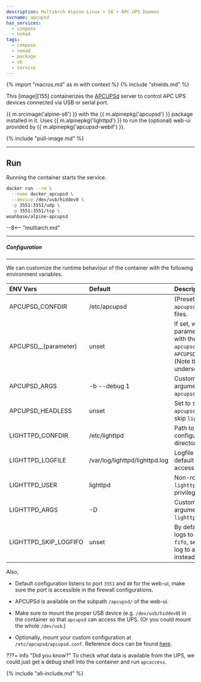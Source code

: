 ```yaml
---
description: MultiArch Alpine Linux + S6 + APC-UPS Daemon
svcname: apcupsd
has_services:
  - compose
  - nomad
tags:
  - compose
  - nomad
  - package
  - s6
  - service
---
```


{% import "macros.md" as m with context %}
{% include "shields.md" %}

This [image][155] containerizes the [APCUPSd][2] server to
control APC UPS devices connected via USB or serial port.

{{ m.srcimage('alpine-s6') }} with the {{ m.alpinepkg('apcupsd')
}} package installed in it. Uses {{ m.alpinepkg('lighttpd') }} to
run the (optional) web-ui provided by {{ m.alpinepkg('apcupsd-webif') }}.

{% include "pull-image.md" %}

---
Run
---

Running the container starts the service.

``` sh
docker run --rm \
  --name docker_apcupsd \
  --device /dev/usb/hiddev0 \
  -p 3551:3551/udp \
  -p 3551:3551/tcp \
woahbase/alpine-apcupsd
```

--8<-- "multiarch.md"

---
##### Configuration
---

We can customize the runtime behaviour of the container with the
following environment variables.

| ENV Vars              | Default                        | Description
| :---                  | :---                           | :---
| APCUPSD_CONFDIR       | /etc/apcupsd                   | (Preset) Path to `apcupsd` configuration files.
| APCUPSD__(parameter)  | unset                          | If set, will update the parameter (if exists) with the value in `apcupsd.conf`. E.g. `APCUPSD__UPSCABLE=usb`. (Note the **double** underscores.)
| APCUPSD_ARGS          | -b --debug 1                   | Customizable arguments passed to `apcupsd` service.
| APCUPSD_HEADLESS      | unset                          | Set to `true` to only start `apcupsd` service, and skip `lighttpd`.
| LIGHTTPD_CONFDIR      | /etc/lighttpd                  | Path to `lighttpd` configuration directory.
| LIGHTTPD_LOGFILE      | /var/log/lighttpd/lighttpd.log | Logfile for `lighttpd`, by default logs both access and error logs.
| LIGHTTPD_USER         | lighttpd                       | Non-root user that `lighttpd` drops privileges to.
| LIGHTTPD_ARGS         | -D                             | Customizable arguments passed to `lighttpd` service.
| LIGHTTPD_SKIP_LOGFIFO | unset                          | By default `lighttpd` logs to `stdout` via a `fifo`, set this to `true` to log to a regular file instead.

Also,

* Default configuration listens to port `3551` and `80` for the
  web-ui, make sure the port is accessible in the firewall
  configurations.

* APCUPSd is available on the subpath `/apcupsd/` of the web-ui.

* Make sure to mount the proper USB device (e.g.
  `/dev/usb/hiddev0`) in the container so that `apcupsd` can
  access the UPS. (Or you could mount the whole `/dev/usb`.)

* Optionally, mount your custom configuration at
  `/etc/apcupsd/apcupsd.conf`. Reference docs can be found
  [here][1].

???+ info "Did you know?"
    To check what data is available from the UPS, we could just
    get a debug shell into the container and run `apcaccess`.

[1]: https://linux.die.net/man/5/apcupsd.conf
[2]: http://www.apcupsd.org/

{% include "all-include.md" %}

